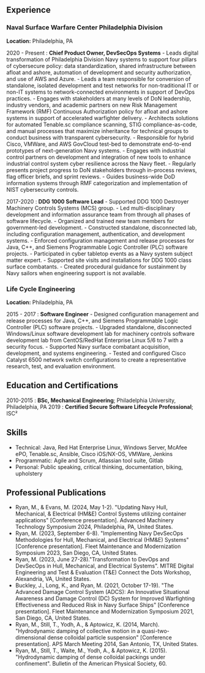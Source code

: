 ## Experience

### Naval Surface Warfare Center Philadelphia Division

**Location:** Philadelphia, PA

2020 - Present
:   **Chief Product Owner, DevSecOps Systems**
    - Leads digital transformation of Philadelphia Division Navy systems to support four pillars of cybersecure policy: data standardization, shared infrastructure between afloat and ashore, automation of development and security authorization, and use of AWS and Azure.
    - Leads a team responsible for conversion of standalone, isolated development and test networks for non-traditional IT or non-IT systems to network-connected environments in support of DevOps practices.
    - Engages with stakeholders at many levels of DoN leadership, industry vendors, and academic partners on new Risk Management Framework (RMF) Continuous Authorization policy for afloat and ashore systems in support of accelerated warfighter delivery.
    - Architects solutions for automated Tenable.sc compliance scanning, STIG compliance-as-code, and manual processes that maximize inheritance for technical groups to conduct business with transparent cybersecurity.
    - Responsible for hybrid Cisco, VMWare, and AWS GovCloud test-bed to demonstrate end-to-end prototypes of next-generation Navy systems.
    - Engages with industrial control partners on development and integration of new tools to enhance industrial control system cyber resilience across the Navy fleet.
    - Regularly presents project progress to DoN stakeholders through in-process reviews, flag officer briefs, and sprint reviews.
    - Guides business-wide DoD information systems through RMF categorization and implementation of NIST cybersecurity controls.

2017-2020
:   **DDG 1000 Software Lead**
    - Supported DDG 1000 Destroyer Machinery Controls Systems (MCS) group.
    - Led multi-disciplinary development and information assurance team from through all phases of software lifecycle.
    - Organized and trained new team members for government-led development.
    - Constructed standalone, disconnected lab, including configuration management, authentication, and development systems.
    - Enforced configuration management and release processes for Java, C++, and Siemens Programmable Logic Controller (PLC) software projects.
    - Participated in cyber tabletop events as a Navy system subject matter expert.
    - Supported site visits and installations for DDG 1000 class surface combatants.
    - Created procedural guidance for sustainment by Navy sailors when engineering support is not available.

### Life Cycle Engineering

**Location:** Philadelphia, PA

2015 - 2017
:   **Software Engineer**
    - Designed configuration management and release processes for Java, C++, and Siemens Programmable Logic Controller (PLC) software projects.
    - Upgraded standalone, disconnected Windows/Linux software development lab for machinery controls software development lab from CentOS/RedHat Enterprise Linux 5/6 to 7 with a security focus.
    - Supported Navy surface combatant acquisition, development, and systems engineering.
    - Tested and configured Cisco Catalyst 6500 network switch configurations to create a representative research, test, and evaluation environment.

## Education and Certifications

2010-2015
:   **BSc, Mechanical Engineering**; Philadelphia University, Philadelphia, PA
2019
: **Certified Secure Software Lifecycle Professional**; ISC²

## Skills

- Technical: Java, Red Hat Enterprise Linux, Windows Server, McAfee ePO, Tenable.sc, Ansible, Cisco iOS/NX-OS, VMWare, Jenkins
- Programmatic: Agile and Scrum, Atlassian tool suite, Gitlab
- Personal: Public speaking, critical thinking, documentation, biking, upholstery

## Professional Publications

- Ryan, M., & Evans, M. (2024, May 1-2). "Updating Navy Hull, Mechanical, & Electrical (HM&E) Control Systems utilizing container applications" [Conference presentation]. Advanced Machinery Technology Symposium 2024, Philadelphia, PA, United States.
- Ryan, M. (2023, September 6-8). "Implementing Navy DevSecOps Methodologies for Hull, Mechanical, and Electrical (HM&E) Systems" [Conference presentation]. Fleet Maintenance and Modernization Symposium 2023, San Diego, CA, United States.
- Ryan, M. (2023, June 27-28)."Transformation to DevOps and DevSecOps in Hull, Mechanical, and Electrical Systems". MITRE Digital Engineering and Test & Evaluation (T&E) Connect the Dots Workshop, Alexandria, VA, United States.
- Buckley, J., Long, K., and Ryan, M. (2021, October 17-19). "The Advanced Damage Control System (ADCS): An Innovative Situational Awareness and Damage Control (DC) System for Improved Warfighting Effectiveness and Reduced Risk in Navy Surface Ships" [Conference presentation]. Fleet Maintenance and Modernization Symposium 2021, San Diego, CA, United States.
- Ryan, M., Still, T., Yodh, A., & Aptowicz, K. (2014, March). "Hydrodynamic damping of collective motion in a quasi-two-dimensional dense colloidal particle suspension" [Conference presentation]. APS March Meeting 2014, San Antonio, TX, United States.
- Ryan, M., Still, T., Waite, M., Yodh, A., & Aptowicz, K. (2015). "Hydrodynamic damping of dense colloidal packings under confinement". Bulletin of the American Physical Society, 60.
